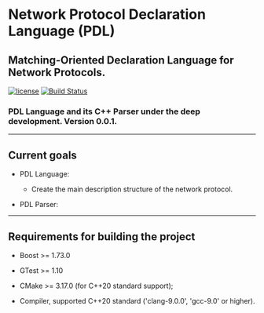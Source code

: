 # Network Protocol Declaration Language (PDL)
<h2><b>Matching-Oriented Declaration Language for Network Protocols.</b></h2>

[![license](https://img.shields.io/github/license/mashape/apistatus.svg)](https://github.com/Vitaliy-Grigoriev/PDL/blob/master/LICENSE)
[![Build Status](https://travis-ci.com/Vitaliy-Grigoriev/PDL.svg?branch=master)](/Vitaliy-Grigoriev/PDL)

<h3><b>PDL Language and its C++ Parser under the deep development.</b> Version 0.0.1.</h3>

--------------
<h2><b>Current goals</b></h2>

* PDL Language:
  * Create the main description structure of the network protocol.

* PDL Parser:

--------------
<h2><b>Requirements for building the project</b></h2>

* Boost >= 1.73.0

* GTest >= 1.10

* CMake >= 3.17.0 (for C++20 standard support);

* Compiler, supported C++20 standard ('clang-9.0.0', 'gcc-9.0' or higher).
